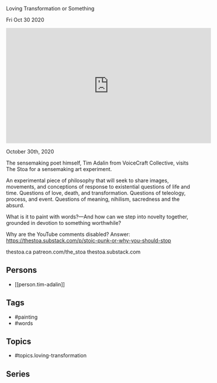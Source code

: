 

 Loving Transformation or Something

Fri Oct 30 2020

<iframe width="560" height="315" src="https://www.youtube.com/embed/xfs5aZyYRyc" title="Painting With Words: Loving Transformation or Something w/ Tim Adalin" frameborder="0" allow="accelerometer; autoplay; clipboard-write; encrypted-media; gyroscope; picture-in-picture" allowfullscreen ></iframe>

October 30th, 2020

The sensemaking poet himself, Tim Adalin from VoiceCraft Collective, visits The Stoa for a sensemaking art experiment.

An experimental piece of philosophy that will seek to share images, movements, and conceptions of response to existential questions of life and time. Questions of love, death, and transformation. Questions of teleology, process, and event. Questions of meaning, nihilism, sacredness and the absurd.

What is it to paint with words?—And how can we step into novelty together, grounded in devotion to something worthwhile?

Why are the YouTube comments disabled? Answer: https://thestoa.substack.com/p/stoic-punk-or-why-you-should-stop

thestoa.ca
patreon.com/the_stoa
thestoa.substack.com

## Persons

- [[person.tim-adalin]]

## Tags

- #painting
- #words

## Topics

- #topics.loving-transformation

## Series



